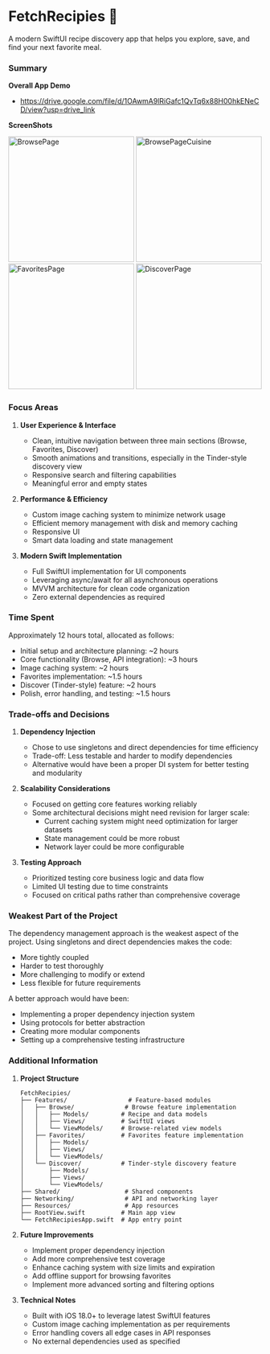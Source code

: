 # FetchRecipies 🍳

A modern SwiftUI recipe discovery app that helps you explore, save, and find your next favorite meal.

### Summary

**Overall App Demo**
- https://drive.google.com/file/d/1OAwmA9lRiGafc1QvTq6x88H00hkENeCD/view?usp=drive_link

**ScreenShots**
<p>
  <img src="https://github.com/user-attachments/assets/364e5734-180f-4a85-a52c-24592d46048b" alt="BrowsePage" width="250" />
  <img src="https://github.com/user-attachments/assets/e8e6bbd3-e9e3-4de7-adba-6cf9dd6cde13" alt="BrowsePageCuisine" width="250" />
  <img src="https://github.com/user-attachments/assets/97791b22-9797-4cd6-a4af-920b36168b85" alt="FavoritesPage" width="250" />
  <img src="https://github.com/user-attachments/assets/9635fc32-ccfe-4f4d-893a-36ceaf6c5f3b" alt="DiscoverPage" width="250" />
</p>

### Focus Areas

1. **User Experience & Interface**
   - Clean, intuitive navigation between three main sections (Browse, Favorites, Discover)
   - Smooth animations and transitions, especially in the Tinder-style discovery view
   - Responsive search and filtering capabilities
   - Meaningful error and empty states

2. **Performance & Efficiency**
   - Custom image caching system to minimize network usage
   - Efficient memory management with disk and memory caching
   - Responsive UI
   - Smart data loading and state management

3. **Modern Swift Implementation**
   - Full SwiftUI implementation for UI components
   - Leveraging async/await for all asynchronous operations
   - MVVM architecture for clean code organization
   - Zero external dependencies as required

### Time Spent

Approximately 12 hours total, allocated as follows:

- Initial setup and architecture planning: ~2 hours
- Core functionality (Browse, API integration): ~3 hours
- Image caching system: ~2 hours
- Favorites implementation: ~1.5 hours
- Discover (Tinder-style) feature: ~2 hours
- Polish, error handling, and testing: ~1.5 hours

### Trade-offs and Decisions

1. **Dependency Injection**
   - Chose to use singletons and direct dependencies for time efficiency
   - Trade-off: Less testable and harder to modify dependencies
   - Alternative would have been a proper DI system for better testing and modularity

2. **Scalability Considerations**
   - Focused on getting core features working reliably
   - Some architectural decisions might need revision for larger scale:
     - Current caching system might need optimization for larger datasets
     - State management could be more robust
     - Network layer could be more configurable

3. **Testing Approach**
   - Prioritized testing core business logic and data flow
   - Limited UI testing due to time constraints
   - Focused on critical paths rather than comprehensive coverage

### Weakest Part of the Project

The dependency management approach is the weakest aspect of the project. Using singletons and direct dependencies makes the code:
- More tightly coupled
- Harder to test thoroughly
- More challenging to modify or extend
- Less flexible for future requirements

A better approach would have been:
- Implementing a proper dependency injection system
- Using protocols for better abstraction
- Creating more modular components
- Setting up a comprehensive testing infrastructure

### Additional Information

1. **Project Structure**
   ```
   FetchRecipies/
   ├── Features/                 # Feature-based modules
   │   ├── Browse/              # Browse feature implementation
   │   │   ├── Models/         # Recipe and data models
   │   │   ├── Views/          # SwiftUI views
   │   │   └── ViewModels/     # Browse-related view models
   │   ├── Favorites/          # Favorites feature implementation
   │   │   ├── Models/
   │   │   ├── Views/
   │   │   └── ViewModels/
   │   └── Discover/           # Tinder-style discovery feature
   │       ├── Models/
   │       ├── Views/
   │       └── ViewModels/
   ├── Shared/                  # Shared components
   ├── Networking/              # API and networking layer
   ├── Resources/               # App resources
   ├── RootView.swift          # Main app view
   └── FetchRecipiesApp.swift  # App entry point
   ```

2. **Future Improvements**
   - Implement proper dependency injection
   - Add more comprehensive test coverage
   - Enhance caching system with size limits and expiration
   - Add offline support for browsing favorites
   - Implement more advanced sorting and filtering options

3. **Technical Notes**
   - Built with iOS 18.0+ to leverage latest SwiftUI features
   - Custom image caching implementation as per requirements
   - Error handling covers all edge cases in API responses
   - No external dependencies used as specified
